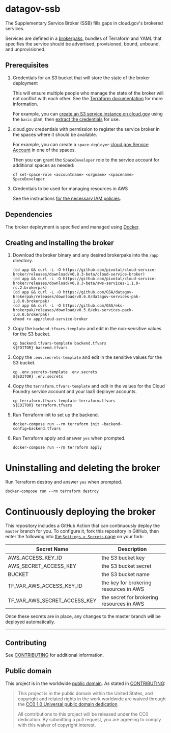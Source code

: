 # datagov-ssb

The Supplementary Service Broker (SSB) fills gaps in cloud.gov's brokered
services.

Services are defined in a
[brokerpaks](https://github.com/pivotal/cloud-service-broker/blob/master/docs/brokerpak-intro.md),
bundles of Terraform and YAML that specifies the service should be advertised,
provisioned, bound, unbound, and unprovisioned.

## Prerequisites

1. Credentials for an S3 bucket that will store the state of the broker
   deployment

    This will ensure multiple people who manage the state of the broker will not
    conflict with each other. See the [Terraform
    documentation](https://www.terraform.io/docs/state/remote.html) for more
    information.

    For example, you can [create an S3 service instance on
    cloud.gov](https://cloud.gov/docs/services/s3/#how-to-create-an-instance)
    using the `basic` plan, then [extract the
    credentials](https://cloud.gov/docs/services/s3/#interacting-with-your-s3-bucket-from-outside-cloudgov)
    for use.

1. cloud.gov credentials with permission to register the service broker in the
   spaces where it should be available.

    For example, you can create a `space-deployer` [cloud.gov Service
    Account](https://cloud.gov/docs/services/cloud-gov-service-account/) in one
    of the spaces. 
    
    Then you can grant the `SpaceDeveloper` role to the service account for additional
    spaces as needed: 
    
    ```
    cf set-space-role <accountname> <orgname> <spacename> SpaceDeveloper
    ```

1. Credentials to be used for managing resources in AWS

    See the instructions [for the necessary IAM
    policies](https://github.com/pivotal/cloud-service-broker/blob/master/docs/aws-installation.md#aws-service-credentials).

## Dependencies

The broker deployment is specified and managed using
[Docker](https://www.docker.com/products/docker-desktop).

## Creating and installing the broker
<!-- (TODO
Try to do this automatically with terraform... It seems possible with
github_release and github_actions_secret in the github_provider!) -->
1. Download the broker binary and any desired brokerpaks into the `/app`
   directory. 
    ```
    (cd app && curl -L -O https://github.com/pivotal/cloud-service-broker/releases/download/v0.8.3-beta/cloud-service-broker)
    (cd app && curl -L -O https://github.com/pivotal/cloud-service-broker/releases/download/v0.8.3-beta/aws-services-1.1.0-rc.2.brokerpak)
    (cd app && curl -L -O https://github.com/GSA/datagov-brokerpak/releases/download/v0.6.0/datagov-services-pak-1.0.0.brokerpak)
    (cd app && curl -L -O https://github.com/GSA/eks-brokerpak/releases/download/v0.5.0/eks-services-pack-1.0.0.brokerpak)
    chmod +x app/cloud-service-broker
    ```

1. Copy the `backend.tfvars-template` and edit in the non-sensitive values for the S3 bucket.
    ```
    cp backend.tfvars-template backend.tfvars
    ${EDITOR} backend.tfvars
    ```

1. Copy the `.env.secrets-template` and edit in the sensitive values for the S3 bucket.
    ```
    cp .env.secrets-template .env.secrets
    ${EDITOR} .env.secrets
    ```

1. Copy the `terraform.tfvars-template` and edit in the values for the Cloud
   Foundry service account and your IaaS deployer accounts.
    ```
    cp terraform.tfvars-template terraform.tfvars
    ${EDITOR} terraform.tfvars
    ```

1. Run Terraform init to set up the backend.
    ```
    docker-compose run --rm terraform init -backend-config=backend.tfvars
    ```
1. Run Terraform apply and answer `yes` when prompted.
    ```
    docker-compose run --rm terraform apply
    ```

# Uninstalling and deleting the broker
Run Terraform destroy and answer `yes` when prompted.
```
docker-compose run --rm terraform destroy
```

# Continuously deploying the broker

This repository includes a GitHub Action that can continuously deploy the
`master` branch for you. To configure it, fork this repository in GitHub, then enter the
following into [the `Settings > Secrets` page](/settings/secrets) on your fork:

| Secret Name | Description |
|-------------|-------------|
| AWS_ACCESS_KEY_ID | the S3 bucket key|
| AWS_SECRET_ACCESS_KEY | the S3 bucket secret |
| BUCKET | the S3 bucket name |
| TF_VAR_AWS_ACCESS_KEY_ID | the key for brokering resources in AWS |
| TF_VAR_AWS_SECRET_ACCESS_KEY | the secret for brokering resources in AWS |

Once these secrets are in place, any changes to the master branch will be
deployed automatically.

---
## Contributing

See [CONTRIBUTING](CONTRIBUTING.md) for additional information.

## Public domain

This project is in the worldwide [public domain](LICENSE.md). As stated in
[CONTRIBUTING](CONTRIBUTING.md):

> This project is in the public domain within the United States, and copyright
> and related rights in the work worldwide are waived through the [CC0 1.0
> Universal public domain
> dedication](https://creativecommons.org/publicdomain/zero/1.0/).
>
> All contributions to this project will be released under the CC0 dedication.
> By submitting a pull request, you are agreeing to comply with this waiver of
> copyright interest.
